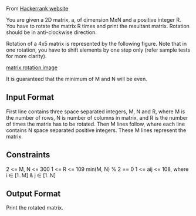 From [Hackerrank website](https://www.hackerrank.com/challenges/matrix-rotation-algo) 

You are given a 2D matrix, a, of dimension MxN and a positive integer R. You have to rotate the matrix R times and print the resultant matrix. Rotation should be in anti-clockwise direction.

Rotation of a 4x5 matrix is represented by the following figure. Note that in one rotation, you have to shift elements by one step only (refer sample tests for more clarity).

[matrix rotation image](https://hr-challenge-images.s3.amazonaws.com/2517/matrix-rotation.png)

It is guaranteed that the minimum of M and N will be even.

## Input Format 
First line contains three space separated integers, M, N and R, where M is the number of rows, N is number of columns in matrix, and R is the number of times the matrix has to be rotated. 
Then M lines follow, where each line contains N space separated positive integers. These M lines represent the matrix.

## Constraints 
2 <= M, N <= 300 
1 <= R <= 109 
min(M, N) % 2 == 0 
1 <= aij <= 108, where i ∈ [1..M] & j ∈ [1..N]

## Output Format 
Print the rotated matrix.
